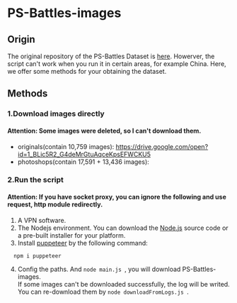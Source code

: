 # PS-Battles-images
## Origin
The original repository of the PS-Battles Dataset is [here](https://github.com/dbisUnibas/PS-Battles). Howerver, the script can't work when you run it in certain areas, for example China. Here, we offer some methods for your obtaining the dataset.
## Methods
### 1.Download images directly
#### Attention: Some images were deleted, so I can't download them.
+ originals(contain 10,759 images): https://drive.google.com/open?id=1_BLic5R2_G4deMrGtuAqceKpsEFWCKU5
+ photoshops(contain 17,591 + 13,436 images):
### 2.Run the script
#### Attention: If you have socket proxy, you can ignore the following and use request, http module redirectly.
1. A VPN software.
2. The Nodejs environment. You can download the [Node.js](https://nodejs.org/en) source code or a pre-built installer for your platform.
3. Install [puppeteer](https://github.com/puppeteer/puppeteer) by the following command:
```
  npm i puppeteer
```
4. Config the paths. And ```node main.js ```, you will download PS-Battles-images. <br/>
If some images can't be downloaded successfully, the log will be writed. You can re-download them by ```node downloadFromLogs.js ```.
